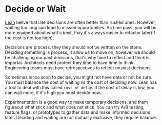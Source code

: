 # Decide or Wait

[Lean](https://diego-pacheco.blogspot.com/2015/04/lean-deming-the-new-culture.html) belive that late decisions are often better than rushed ones. However, waiting too long can lead to missed opportunities. As time pass, you will be more equiped about whatt's best, thay it's always easier to refactor later(If the cost is not too high).

Decisions are process, they they should not be written on the stone. Deciding something is process, it allow us to move on, however we should be challenging our past decisions, that's why time to reflect and think is importat. Architects need protect they time to have time to think. Engineering teams must have retrospectives to reflect on past decisions.

Sometimes is too soon to decide, you might not have data or not be sure. You must balance the cost of waiting vs the cost of deciding now. Lean has a tool to deal with this called `cost of delay`. If the cost of delay is low, you can wait more, if it's high you must decide now.

Experimentation is a good way to make temporary decisions, and them figureout what stick and what does not stick. You can try A/B testing, feature flags, or prototypes to gather data and make informed decisions later. Deciding and waiting are not mutually exclusive, they require balance.
